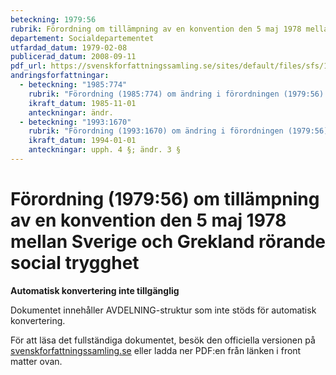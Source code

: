 ```yaml
---
beteckning: 1979:56
rubrik: Förordning om tillämpning av en konvention den 5 maj 1978 mellan Sverige och Grekland rörande social trygghet
departement: Socialdepartementet
utfardad_datum: 1979-02-08
publicerad_datum: 2008-09-11
pdf_url: https://svenskforfattningssamling.se/sites/default/files/sfs/1979-02/SFS1979-56.pdf
andringsforfattningar:
  - beteckning: "1985:774"
    rubrik: "Förordning (1985:774) om ändring i förordningen (1979:56) om tillämpning av en konvention den 5 maj 1978 mellan Sverige och Grekland rörande social trygghet"
    ikraft_datum: 1985-11-01
    anteckningar: ändr.
  - beteckning: "1993:1670"
    rubrik: "Förordning (1993:1670) om ändring i förordningen (1979:56) om tillämpning av en konvention den 5 maj 1978 mellan Sverige och Grekland rörande social trygghet"
    ikraft_datum: 1994-01-01
    anteckningar: upph. 4 §; ändr. 3 §
---
```


# Förordning (1979:56) om tillämpning av en konvention den 5 maj 1978 mellan Sverige och Grekland rörande social trygghet

**Automatisk konvertering inte tillgänglig**

Dokumentet innehåller AVDELNING-struktur som inte stöds för automatisk konvertering.

För att läsa det fullständiga dokumentet, besök den officiella versionen på [svenskforfattningssamling.se](https://svenskforfattningssamling.se/) eller ladda ner PDF:en från länken i front matter ovan.